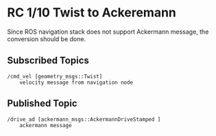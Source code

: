 # RC 1/10 Twist to Ackeremann

Since ROS navigation stack does not support Ackermann message, the conversion should be done.

## Subscribed Topics

```
/cmd_vel [geometry_msgs::Twist]
    velocity message from navigation node
```

## Published Topic

```
/drive_ad [ackermann_msgs::AckermannDriveStamped ]
    ackermann message
```
